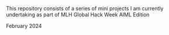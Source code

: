 This repository consists of a series of mini projects I am currently undertaking as part of MLH Global Hack Week AIML Edition

February 2024
